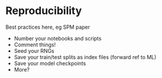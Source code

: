 # Reproducibility

Best practices here, eg SPM paper

- Number your notebooks and scripts
- Comment things!
- Seed your RNGs
- Save your train/test splits as index files (forward ref to ML)
- Save your model checkpoints
- More?
